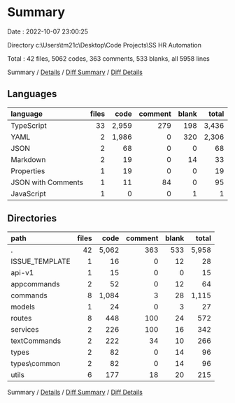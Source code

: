 # Summary

Date : 2022-10-07 23:00:25

Directory c:\\Users\\tm21c\\Desktop\\Code Projects\\SS HR Automation

Total : 42 files,  5062 codes, 363 comments, 533 blanks, all 5958 lines

Summary / [Details](details.md) / [Diff Summary](diff.md) / [Diff Details](diff-details.md)

## Languages
| language | files | code | comment | blank | total |
| :--- | ---: | ---: | ---: | ---: | ---: |
| TypeScript | 33 | 2,959 | 279 | 198 | 3,436 |
| YAML | 2 | 1,986 | 0 | 320 | 2,306 |
| JSON | 2 | 68 | 0 | 0 | 68 |
| Markdown | 2 | 19 | 0 | 14 | 33 |
| Properties | 1 | 19 | 0 | 0 | 19 |
| JSON with Comments | 1 | 11 | 84 | 0 | 95 |
| JavaScript | 1 | 0 | 0 | 1 | 1 |

## Directories
| path | files | code | comment | blank | total |
| :--- | ---: | ---: | ---: | ---: | ---: |
| . | 42 | 5,062 | 363 | 533 | 5,958 |
| ISSUE_TEMPLATE | 1 | 16 | 0 | 12 | 28 |
| api-v1 | 1 | 15 | 0 | 0 | 15 |
| appcommands | 2 | 52 | 0 | 12 | 64 |
| commands | 8 | 1,084 | 3 | 28 | 1,115 |
| models | 1 | 24 | 0 | 3 | 27 |
| routes | 8 | 448 | 100 | 24 | 572 |
| services | 2 | 226 | 100 | 16 | 342 |
| textCommands | 2 | 222 | 34 | 10 | 266 |
| types | 2 | 82 | 0 | 14 | 96 |
| types\\common | 2 | 82 | 0 | 14 | 96 |
| utils | 6 | 177 | 18 | 20 | 215 |

Summary / [Details](details.md) / [Diff Summary](diff.md) / [Diff Details](diff-details.md)